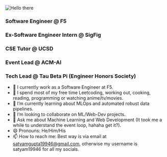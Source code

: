 ![Hello there](https://media.giphy.com/media/3ornk57KwDXf81rjWM/giphy.gif)

### Software Engineer @ F5
### Ex-Software Engineer Intern @ SigFig
### CSE Tutor @ UCSD
### Event Lead @ ACM-AI
### Tech Lead @ Tau Beta Pi (Engineer Honors Society)

- 🤔 I currently work as a Software Engineer at F5.
- 🔭 I spend most of my free time Leetcoding, working out, cooking, reading, programming or watching anime/tv/movies.
- 🌱 I’m currently learning about MLOps and automated robust data pipelines.
- 👯 I’m looking to collaborate on ML/Web-Dev projects.
- 💬 Ask me about Machine Learning and Web Development (It took me a while to understand the event loop, hahaha get it?).
- 😄 Pronouns: He/Him/His
- 📫 How to reach me: Best way is via email at [satyamgupta19946@gmail.com](mailto:satyamgupta19946@gmail.com), otherwise my username is satyam19946 for all my socials.

<!--
**Satyam19946/Satyam19946** is a ✨ _special_ ✨ repository because its `README.md` (this file) appears on your GitHub profile.

Here are some ideas to get you started:

- 🔭 I’m currently working on ...
- 🌱 I’m currently learning ...
- 👯 I’m looking to collaborate on ...
- 🤔 I’m looking for help with ...
- 💬 Ask me about ...
- 📫 How to reach me: ...
- 😄 Pronouns: ...
- ⚡ Fun fact: ...
-->
